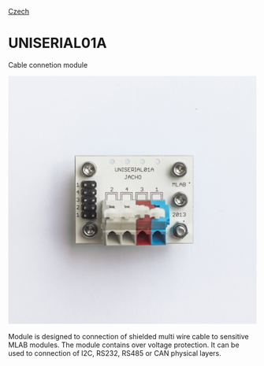 
[Czech](./README.cs.md)
<!--- module --->
# UNISERIAL01A
<!--- Emodule --->

<!--- subtitle --->Cable connetion module<!--- Esubtitle --->

![UNISERIAL01A](DOC/SRC/img/UNISERIAL01A_Top_Big.jpg)

<!--- description --->Module is designed to connection of shielded multi wire cable to sensitive MLAB modules. The module contains over voltage protection. It can be used to connection of I2C, RS232, RS485 or CAN physical layers.<!--- Edescription --->
            